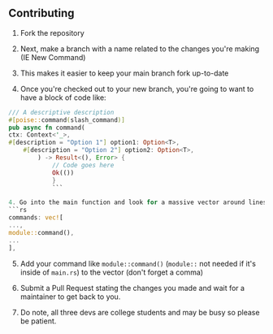 ## Contributing

1. Fork the repository

2. Next, make a branch with a name related to the changes you're making (IE New Command)
1. This makes it easier to keep your main branch fork up-to-date

3. Once you're checked out to your new branch, you're going to want to have a block of code like:
```rust
/// A descriptive description
#[poise::command(slash_command)]
pub async fn command(
ctx: Context<'_>,
#[description = "Option 1"] option1: Option<T>,
    #[description = "Option 2"] option2: Option<T>,
        ) -> Result<(), Error> {
            // Code goes here
            Ok(())
            }
            ```

4. Go into the main function and look for a massive vector around lines `95-125`, you can't miss it because it takes up a lot of space. It should look like:
```rs
commands: vec![
...,
module::command(),
...
],
```

5. Add your command like `module::command()` (`module::` not needed if it's inside of `main.rs`) to the vector (don't forget a comma)

6. Submit a Pull Request stating the changes you made and wait for a maintainer to get back to you.
1. Do note, all three devs are college students and may be busy so please be patient.